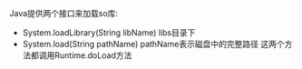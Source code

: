 Java提供两个接口来加载so库:
- System.loadLibrary(String libName) libs目录下
- System.load(String pathName) pathName表示磁盘中的完整路径
这两个方法都调用Runtime.doLoad方法